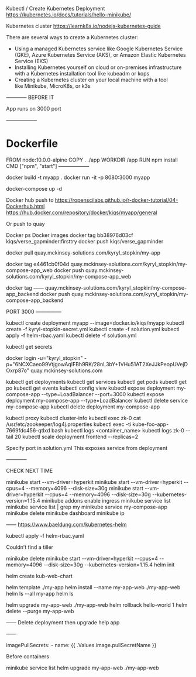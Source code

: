 Kubectl / Create Kubernetes Deployment
https://kubernetes.io/docs/tutorials/hello-minikube/

Kubernetes cluster
https://learnk8s.io/nodejs-kubernetes-guide

There are several ways to create a Kubernetes cluster:
* Using a managed Kubernetes service like Google Kubernetes Service (GKE), Azure Kubernetes Service (AKS), or Amazon Elastic Kubernetes Service (EKS)
* Installing Kubernetes yourself on cloud or on-premises infrastructure with a Kubernetes installation tool like kubeadm or kops
* Creating a Kubernetes cluster on your local machine with a tool like Minikube, MicroK8s, or k3s

————
BEFORE IT

App runs on 3000 port

——————
# Dockerfile
FROM node:10.0.0-alpine
COPY . ./app
WORKDIR /app
RUN npm install
CMD ["npm", "start"]
——————

docker build -t myapp .
docker run -it -p 8080:3000  myapp

docker-compose up -d

Docker hub
push to 
https://ropenscilabs.github.io/r-docker-tutorial/04-Dockerhub.html
https://hub.docker.com/repository/docker/kiqs/myapp/general

Or push to quay

Docker ps
Docker images
docker tag bb38976d03cf kiqs/verse_gapminder:firsttry
docker push kiqs/verse_gapminder

docker pull quay.mckinsey-solutions.com/kyryl_stopkin/my-app

docker tag e4461cb0f04d quay.mckinsey-solutions.com/kyryl_stopkin/my-compose-app_web
docker push quay.mckinsey-solutions.com/kyryl_stopkin/my-compose-app_web

docker tag —— quay.mckinsey-solutions.com/kyryl_stopkin/my-compose-app_backend
docker push quay.mckinsey-solutions.com/kyryl_stopkin/my-compose-app_backend


PORT 3000
—————

kubectl create deployment myapp --image=docker.io/kiqs/myapp
kubectl create -f kyryl-stopkin-secret.yml
kubectl create -f solution.yml
kubectl apply -f helm-rbac.yaml
kubectl delete -f solution.yml
		
kubectl get secrets

docker login -u="kyryl_stopkin" -p="6NCXCaeo99VtjgowAqIFBh9RK/28nL3bY+1VHu51AT2XeJJkPeopUVejDOxrp87o" quay.mckinsey-solutions.com

kubectl get deployments
kubectl get services
kubectl get pods
kubectl get po
kubectl get events
kubectl config view
kubectl expose deployment my-compose-app --type=LoadBalancer --port=3000
kubectl expose deployment my-compose-app --type=LoadBalancer
kubectl delete service my-compose-app
kubectl delete deployment my-compose-app

kubectl proxy
kubectl cluster-info
kubectl exec zk-0 cat /usr/etc/zookeeper/log4j.properties
kubectl exec -ti kube-foo-app-7669fdc456-qtlxd bash
kubectl logs <pod> <container_name>
kubectl logs zk-0 --tail 20
kubectl scale deployment frontend --replicas=2

Specify port in solution.yml
This exposes service from deployment

————

CHECK NEXT TIME

minikube start --vm-driver=hyperkit
minikube start --vm-driver=hyperkit --cpus=4 --memory=4096 --disk-size=30g
minikube start --vm-driver=hyperkit --cpus=4 --memory=4096 --disk-size=30g --kubernetes-version=1.15.4
minikube addons enable ingress
minikube service list
minikube service list | grep my
minikube service my-compose-app
minikube delete
minikube dashboard
minikube ip

——
https://www.baeldung.com/kubernetes-helm

kubectl apply -f helm-rbac.yaml

Couldn’t find a tiller

minikube delete
minikube start --vm-driver=hyperkit --cpus=4 --memory=4096 --disk-size=30g --kubernetes-version=1.15.4
helm init

helm create kub-web-chart

helm template ./my-app
helm install --name my-app-web ./my-app-web
helm ls --all my-app
helm ls

helm upgrade my-app-web ./my-app-web
helm rollback hello-world 1
helm delete --purge my-app-web

——
Delete deployment then upgrade help app

——

imagePullSecrets:
        - name: {{ .Values.image.pullSecretName }}

Before containers

minikube service list
helm upgrade my-app-web ./my-app-web